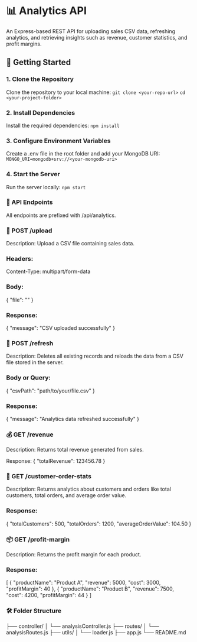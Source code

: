 # 📊 Analytics API

An Express-based REST API for uploading sales CSV data, refreshing analytics, and retrieving insights such as revenue, customer statistics, and profit margins.

## 🚀 Getting Started

### 1. Clone the Repository
Clone the repository to your local machine:
```git clone <your-repo-url>```
```cd <your-project-folder>```


### 2. Install Dependencies
Install the required dependencies:
```npm install```

### 3. Configure Environment Variables
Create a .env file in the root folder and add your MongoDB URI:
```MONGO_URI=mongodb+srv://<your-mongodb-uri>```

### 4. Start the Server
Run the server locally:
```npm start```

### 📂 API Endpoints
All endpoints are prefixed with /api/analytics.

### 🔄 POST /upload
Description: Upload a CSV file containing sales data.

### Headers:

Content-Type: multipart/form-data

### Body:
{
  "file": "<Your CSV file>"
}
### Response:
{
  "message": "CSV uploaded successfully"
}
### 🔁 POST /refresh
Description: Deletes all existing records and reloads the data from a CSV file stored in the server.

### Body or Query:

{
  "csvPath": "path/to/your/file.csv"
}
### Response:

{
  "message": "Analytics data refreshed successfully"
}
### 💰 GET /revenue
Description: Returns total revenue generated from sales.

Response:
{
  "totalRevenue": 123456.78
}
### 👤 GET /customer-order-stats
Description: Returns analytics about customers and orders like total customers, total orders, and average order value.

### Response:

{
  "totalCustomers": 500,
  "totalOrders": 1200,
  "averageOrderValue": 104.50
}
### 📦 GET /profit-margin
Description: Returns the profit margin for each product.

### Response:

[
  {
    "productName": "Product A",
    "revenue": 5000,
    "cost": 3000,
    "profitMargin": 40
  },
  {
    "productName": "Product B",
    "revenue": 7500,
    "cost": 4200,
    "profitMargin": 44
  }
]
### 🛠 Folder Structure

├── controller/
│   └── analysisController.js
├── routes/
│   └── analysisRoutes.js
├── utils/
│   └── loader.js
├── app.js
└── README.md


